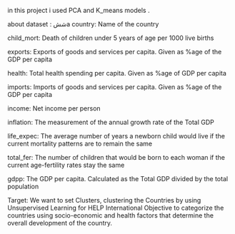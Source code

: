 in this project i used PCA and K_means models .

about dataset :
ششa
country: Name of the country

child_mort: Death of children under 5 years of age per 1000 live births

exports: Exports of goods and services per capita. Given as %age of the GDP per capita

health: Total health spending per capita. Given as %age of GDP per capita

imports: Imports of goods and services per capita. Given as %age of the GDP per capita

income: Net income per person

inflation: The measurement of the annual growth rate of the Total GDP

life_expec: The average number of years a newborn child would live if the current mortality patterns are to remain the same

total_fer: The number of children that would be born to each woman if the current age-fertility rates stay the same

gdpp: The GDP per capita. Calculated as the Total GDP divided by the total population

Target: We want to set Clusters, clustering the Countries by using Unsupervised Learning for HELP International Objective to categorize the countries using socio-economic and health factors that determine the overall development of the country.

